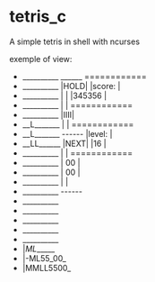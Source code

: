 # tetris_c
A simple tetris in shell with ncurses

exemple of view:
* \_\_\_\_\_\_\_\_\_\_ \_\_\_\_\_\_ ============
* \_\_\_\_\_\_\_\_\_\_ |HOLD| |score:    |
* \_\_\_\_\_\_\_\_\_\_ |    | |345356    |
* \_\_\_\_\_\_\_\_\_\_ |    | ============
* \_\_\_\_\_\_\_\_\_\_ |IIII|
* \_\_L\_\_\_\_\_\_\_ |    | ============
* \_\_L\_\_\_\_\_\_\_ \-\-\-\-\-\- |level:    |
* \_\_LL\_\_\_\_\_\_ |NEXT| |16        |
* \_\_\_\_\_\_\_\_\_\_ |    | ============
* \_\_\_\_\_\_\_\_\_\_ | 00 |
* \_\_\_\_\_\_\_\_\_\_ | 00 |
* \_\_\_\_\_\_\_\_\_\_ |    |
* \_\_\_\_\_\_\_\_\_\_ \-\-\-\-\-\-
* \_\_\_\_\_\_\_\_\_\_
* \_\_\_\_\_\_\_\_\_\_
* \_\_\_\_\_\_\_\_\_\_
* \_\_\_\_\_\_\_\_\_\_
* \_\_\_\_\_\_\_\_\_\_
* |_ML______
* |-ML55_00_
* |MMLL5500_
